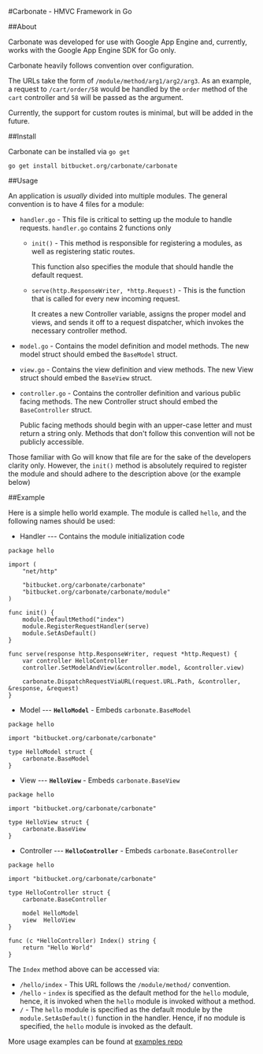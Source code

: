 #Carbonate - HMVC Framework in Go

##About

Carbonate was developed for use with Google App Engine and, currently, works with the Google App Engine SDK for Go only.

Carbonate heavily follows convention over configuration. 

The URLs take the form of `/module/method/arg1/arg2/arg3`. As an example, a request to `/cart/order/58` would be handled by the `order` method of the `cart` controller and `58` will be passed as the argument.

Currently, the support for custom routes is minimal, but will be added in the future.

##Install

Carbonate can be installed via `go get`

`go get install bitbucket.org/carbonate/carbonate`


##Usage

An application is *usually* divided into multiple modules. The general convention is to have 4 files for a module:

* `handler.go` - This file is critical to setting up the module to handle requests. `handler.go` contains 2 functions only
	* `init()` - This method is responsible for registering a modules, as well as registering static routes.
	
		This function also specifies the module that should handle the default request.
	
	* `serve(http.ResponseWriter, *http.Request)` - This is the function that is called for every new incoming request.
	
		It creates a new Controller variable, assigns the proper model and views, and sends it off to a request dispatcher, which invokes the necessary controller method.
	
* `model.go` - Contains the model definition and model methods. The new model struct should embed the `BaseModel` struct.
* `view.go` - Contains the view definition and view methods. The new View struct should embed the `BaseView` struct.
* `controller.go` - Contains the controller definition and various public facing methods. The new Controller struct should embed the `BaseController` struct.

	Public facing methods should begin with an upper-case letter and must return a string only. Methods that don't follow this convention will not be publicly accessible.

Those familiar with Go will know that file are for the sake of the developers clarity only. However, the `init()` method is absolutely required to register the module and should adhere to the description above (or the example below)

##Example

Here is a simple hello world example. The module is called `hello`, and the following names should be used:

* Handler --- Contains the module initialization code
```
package hello

import (
	"net/http"

	"bitbucket.org/carbonate/carbonate"
	"bitbucket.org/carbonate/carbonate/module"
)

func init() {
	module.DefaultMethod("index")
	module.RegisterRequestHandler(serve)
	module.SetAsDefault()
}

func serve(response http.ResponseWriter, request *http.Request) {
	var controller HelloController
	controller.SetModelAndView(&controller.model, &controller.view)

	carbonate.DispatchRequestViaURL(request.URL.Path, &controller, &response, &request)
}
```

* Model --- **`HelloModel`** - Embeds `carbonate.BaseModel`
```
package hello

import "bitbucket.org/carbonate/carbonate"

type HelloModel struct {
	carbonate.BaseModel
}
```

* View --- **`HelloView`** - Embeds `carbonate.BaseView`
```
package hello

import "bitbucket.org/carbonate/carbonate"

type HelloView struct {
	carbonate.BaseView
}
```

* Controller --- **`HelloController`** - Embeds `carbonate.BaseController`
```
package hello

import "bitbucket.org/carbonate/carbonate"

type HelloController struct {
	carbonate.BaseController

	model HelloModel
	view  HelloView
}

func (c *HelloController) Index() string {
	return "Hello World"
}
```

The `Index` method above can be accessed via:

* `/hello/index` - This URL follows the `/module/method/` convention.
* `/hello` - `index` is specified as the default method for the `hello` module, hence, it is invoked when the `hello` module is invoked without a method.
* `/` - The `hello` module is specified as the default module by the `module.SetAsDefault()` function in the handler. Hence, if no module is specified, the `hello` module is invoked as the default.

More usage examples can be found at [examples repo](https://bitbucket.org/carbonate/examples)